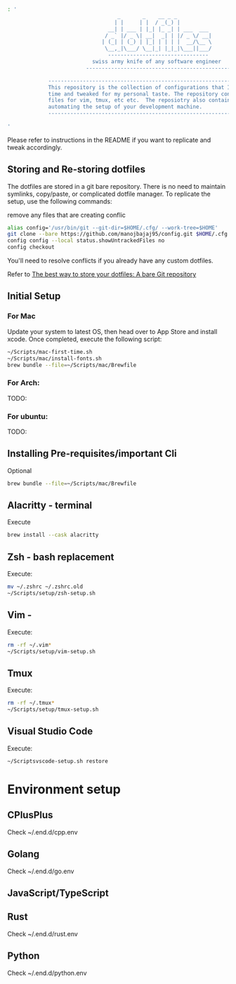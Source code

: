 ```bash
: '
                                   _       _    __ _ _
                                  | |     | |  / _(_) |
                                __| | ___ | |_| |_ _| | ___  ___
                               / _` |/ _ \| __|  _| | |/ _ \/ __|
                              | (_| | (_) | |_| | | | |  __/\__ \
                               \__,_|\___/ \__|_| |_|_|\___||___/
                                --------------------------------
                           swiss army knife of any software engineer
                         ----------------------------------------------

             -----------------------------------------------------------------------
             This repository is the collection of configurations that I learned over
             time and tweaked for my personal taste. The repository contains configs
             files for vim, tmux, etc etc.  The reposiotry also contains scripts for
             automating the setup of your development machine.
             -----------------------------------------------------------------------
    
'
```

Please refer to instructions in the README if you want to replicate and tweak accordingly.

## Storing and Re-storing dotfiles

The dotfiles are stored in a git bare repository. There is no need to maintain symlinks, copy/paste, or complicated dotfile manager.
To replicate the setup, use the following commands:

remove any files that are creating conflic

```bash
alias config='/usr/bin/git --git-dir=$HOME/.cfg/ --work-tree=$HOME'
git clone --bare https://github.com/manojbajaj95/config.git $HOME/.cfg
config config --local status.showUntrackedFiles no
config checkout
```

You'll need to resolve conflicts if you already have any custom dotfiles.

Refer to [The best way to store your dotfiles: A bare Git repository](https://www.atlassian.com/git/tutorials/dotfiles)

## Initial Setup

### For Mac
Update your system to latest OS, then head over to App Store and install xcode.
Once completed, execute the following script:
```bash
~/Scripts/mac-first-time.sh
~/Scripts/mac/install-fonts.sh
brew bundle --file=~/Scripts/mac/Brewfile
```


### For Arch:
TODO:

### For ubuntu:
TODO:

## Installing Pre-requisites/important Cli
Optional
```bash
brew bundle --file=~/Scripts/mac/Brewfile
```


## Alacritty - terminal
Execute
```bash
brew install --cask alacritty
```

## Zsh - bash replacement
Execute:
```bash
mv ~/.zshrc ~/.zshrc.old
~/Scripts/setup/zsh-setup.sh
```

## Vim -
Execute:
```bash
rm -rf ~/.vim*
~/Scripts/setup/vim-setup.sh
```

## Tmux 
Execute:
```bash
rm -rf ~/.tmux*
~/Scripts/setup/tmux-setup.sh
```

## Visual Studio Code
Execute:
```bash
~/Scriptsvscode-setup.sh restore
```

# Environment setup

## CPlusPlus
Check ~/.end.d/cpp.env

## Golang
Check ~/.end.d/go.env

## JavaScript/TypeScript

## Rust
Check ~/.end.d/rust.env

## Python
Check ~/.end.d/python.env

